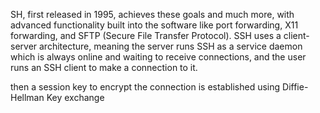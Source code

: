 SH, first released in 1995, achieves these goals and much more, with advanced functionality built into the software like port forwarding, X11 forwarding, and SFTP (Secure File Transfer Protocol). SSH uses a client-server architecture, meaning the server runs SSH as a service daemon which is always online and waiting to receive connections, and the user runs an SSH client to make a connection to it.



 then a session key to encrypt the connection is established using Diffie-Hellman Key exchange